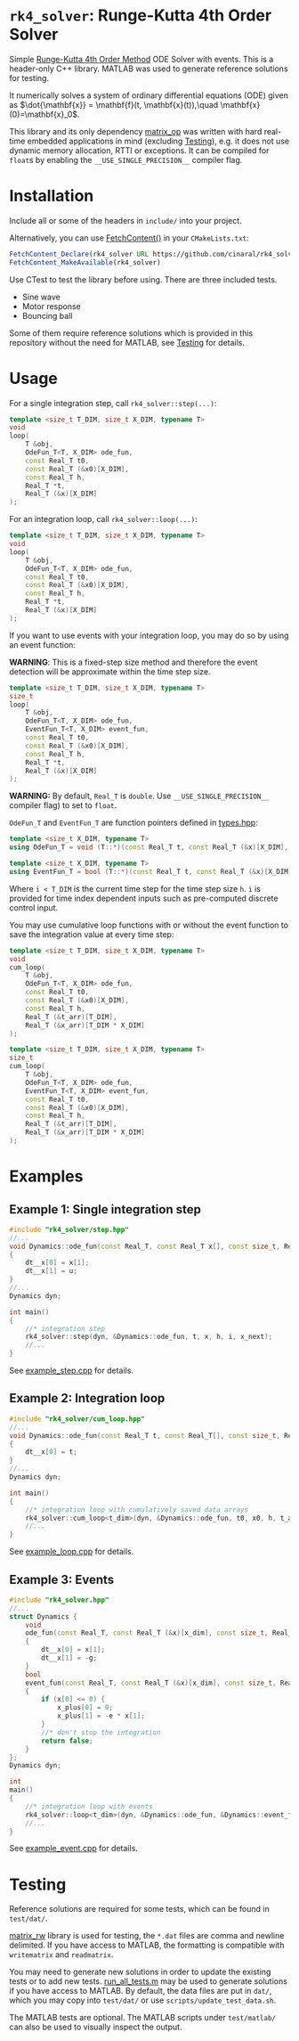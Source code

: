 # ```rk4_solver```: Runge-Kutta 4th Order Solver
Simple [Runge-Kutta 4th Order Method](https://en.wikipedia.org/wiki/Runge%E2%80%93Kutta_methods) ODE Solver with events. This is a header-only C++ library. MATLAB was used to generate reference solutions for testing.

It numerically solves a system of ordinary differential equations (ODE) given as $\dot{\mathbf{x}} = \mathbf{f}(t, \mathbf{x}(t)),\quad \mathbf{x}(0)=\mathbf{x}_0$.

This library and its only dependency [matrix_op](https://github.com/cinaral/matrix_op) was written with hard real-time embedded applications in mind (excluding [Testing](#testing)), e.g. it does not use dynamic memory allocation, RTTI or exceptions. It can be compiled for ```float```s by enabling the ```__USE_SINGLE_PRECISION__``` compiler flag.


# Installation

Include all or some of the headers in ```include/``` into your project.

Alternatively, you can use [FetchContent()](https://cmake.org/cmake/help/latest/module/FetchContent.html) in your ```CMakeLists.txt```:
```CMake
FetchContent_Declare(rk4_solver URL https://github.com/cinaral/rk4_solver/releases/download/<RELEASE_TAG>/rk4_solver-src.zip)
FetchContent_MakeAvailable(rk4_solver)
```

Use CTest to test the library before using. There are three included tests.
- Sine wave
- Motor response 
- Bouncing ball
  
Some of them require reference solutions which is provided in this repository without the need for MATLAB, see [Testing](#testing) for details.


# Usage

For a single integration step, call ```rk4_solver::step(...)```:
```Cpp
template <size_t T_DIM, size_t X_DIM, typename T>
void 
loop(
	T &obj,
	OdeFun_T<T, X_DIM> ode_fun,
	const Real_T t0,
	const Real_T (&x0)[X_DIM],
	const Real_T h,
	Real_T *t,
    Real_T (&x)[X_DIM]
);
```

For an integration loop, call ```rk4_solver::loop(...)```:
```Cpp
template <size_t T_DIM, size_t X_DIM, typename T>
void
loop(
	T &obj,
	OdeFun_T<T, X_DIM> ode_fun,
	const Real_T t0,
	const Real_T (&x0)[X_DIM],
	const Real_T h,
	Real_T *t,
	Real_T (&x)[X_DIM]
);
```

If you want to use events with your integration loop, you may do so by using an event function:

**WARNING**: This is a fixed-step size method and therefore the event detection will be approximate within the time step size.
```Cpp
template <size_t T_DIM, size_t X_DIM, typename T>
size_t
loop(
	T &obj,
	OdeFun_T<T, X_DIM> ode_fun,
	EventFun_T<T, X_DIM> event_fun,
	const Real_T t0,
	const Real_T (&x0)[X_DIM],
    const Real_T h,
	Real_T *t,
	Real_T (&x)[X_DIM]
);
```

**WARNING:** By default, ```Real_T``` is ```double```. Use ```__USE_SINGLE_PRECISION__``` compiler flag) to set to ```float```.

```OdeFun_T``` and ```EventFun_T``` are function pointers defined in [types.hpp](include/rk4_solver/types.hpp):  
```Cpp
template <size_t X_DIM, typename T>
using OdeFun_T = void (T::*)(const Real_T t, const Real_T (&x)[X_DIM], const size_t i, Real_T (&dt__x)[X_DIM]);

template <size_t X_DIM, typename T>
using EventFun_T = bool (T::*)(const Real_T t, const Real_T (&x)[X_DIM], const size_t i, Real_T (&x_plus)[X_DIM]);

```
Where ```i < T_DIM``` is the current time step for the time step size ```h```. ```i``` is provided for time index dependent inputs such as pre-computed discrete control input.

You may use cumulative loop functions with or without the event function to save the integration value at every time step:
```Cpp
template <size_t T_DIM, size_t X_DIM, typename T>
void
cum_loop(	
	T &obj, 	
	OdeFun_T<T, X_DIM> ode_fun, 
	const Real_T t0,
	const Real_T (&x0)[X_DIM], 
	const Real_T h, 
	Real_T (&t_arr)[T_DIM], 
	Real_T (&x_arr)[T_DIM * X_DIM]
);

template <size_t T_DIM, size_t X_DIM, typename T>
size_t
cum_loop(	
	T &obj, 
	OdeFun_T<T, X_DIM> ode_fun, 
	EventFun_T<T, X_DIM> event_fun, 
	const Real_T t0,
	const Real_T (&x0)[X_DIM], 
	const Real_T h, 
	Real_T (&t_arr)[T_DIM], 
	Real_T (&x_arr)[T_DIM * X_DIM]
);
```


# Examples

## Example 1: Single integration step
```Cpp
#include "rk4_solver/step.hpp"
//...
void Dynamics::ode_fun(const Real_T, const Real_T x[], const size_t, Real_T dt__x[])
{
	dt__x[0] = x[1];
	dt__x[1] = u;
}
//...
Dynamics dyn;

int main()
{
	//* integration step
	rk4_solver::step(dyn, &Dynamics::ode_fun, t, x, h, i, x_next);
	//...
}
```
See [example_step.cpp](./examples/example_step.cpp) for details.


## Example 2: Integration loop
```Cpp
#include "rk4_solver/cum_loop.hpp"
//...
void Dynamics::ode_fun(const Real_T t, const Real_T[], const size_t, Real_T dt__x[])
{
	dt__x[0] = t;
}
//...
Dynamics dyn;

int main()
{
	//* integration loop with cumulatively saved data arrays
	rk4_solver::cum_loop<t_dim>(dyn, &Dynamics::ode_fun, t0, x0, h, t_arr, x_arr);
	//...
}
```
See [example_loop.cpp](./examples/example_loop.cpp) for details.


## Example 3: Events
```Cpp
#include "rk4_solver.hpp"
//...
struct Dynamics {
	void
	ode_fun(const Real_T, const Real_T (&x)[x_dim], const size_t, Real_T (&dt__x)[x_dim])
	{
		dt__x[0] = x[1];
		dt__x[1] = -g;
	}
	bool
	event_fun(const Real_T, const Real_T (&x)[x_dim], const size_t, Real_T (&x_plus)[x_dim])
	{
		if (x[0] <= 0) {
			x_plus[0] = 0;
			x_plus[1] = -e * x[1];
		}
		//* don't stop the integration
		return false;
	}
};
Dynamics dyn;

int
main()
{
	//* integration loop with events
	rk4_solver::loop<t_dim>(dyn, &Dynamics::ode_fun, &Dynamics::event_fun, t0, x0, h, &t, x);
	//...
}
```
See [example_event.cpp](./examples/example_event.cpp) for details.


# Testing
Reference solutions are required for some tests, which can be found in ```test/dat/```. 

[matrix_rw](https://github.com/cinaral/matrix_rw) library is used for testing, the ```*.dat``` files are comma and newline delimited. If you have access to MATLAB, the formatting is compatible with ```writematrix``` and ```readmatrix```. 

You may need to generate new solutions in order to update the existing tests or to add new tests. [run_all_tests.m](./test/matlab/run_all_tests.m) may be used to generate solutions if you have access to MATLAB. By default, the data files are put in ```dat/```, which you may copy into ```test/dat/``` or use ```scripts/update_test_data.sh```.

The MATLAB tests are optional. The MATLAB scripts under ```test/matlab/``` can also be used to visually inspect the output. 
